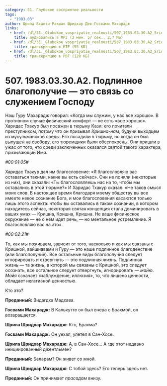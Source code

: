 ```yaml
---
category: 31. Глубокое восприятие реальности
tags:
  - "1983.03"
author: Шрила Бхакти Ракшак Шридхар Дев-Госвами Махарадж
links:
  - href: /dl/31._Glubokoe_vospriyatie_realnosti/507_1983.03.30.A2_SridharMj_Podlinnoe_blagopoluchie_eto_svyaz_so_slujeniem_Gospodu.mp3
    title: аудиозапись в MP3 (3 мин. 57 сек., 2,7 МБ)
  - href: /dl/31._Glubokoe_vospriyatie_realnosti/507_1983.03.30.A2_SridharMj_Podlinnoe_blagopoluchie_eto_svyaz_so_slujeniem_Gospodu.rtf
    title: транскрипцию в RTF (55 КБ)
  - href: /dl/31._Glubokoe_vospriyatie_realnosti/507_1983.03.30.A2_SridharMj_Podlinnoe_blagopoluchie_eto_svyaz_so_slujeniem_Gospodu.pdf
    title: транскрипцию в PDF (120 КБ)
---
```


# 507. 1983.03.30.A2. Подлинное благополучие — это связь со служением Господу

Наш Гуру Махарадж говорил: «Когда мы служим, у нас все хорошо». В противном случае физический комфорт — не есть «все хорошо». Харидас Тхакур был посажен в тюрьму Кази: его почитали преступником, потому что он призывал *Кришна-нам*, будучи выходцем из мусульманской среды. Его посадили в тюрьму, но когда он был выпущен на свободу, его тюремщики были обеспокоены. Они пришли в ужас от того, что среди заключенных оказался святой такого характера, призывающий Имя.

*#00:01:05#*

Харидас Тхакур дал им благословение: «Я благословляю вас оставаться такими, какие вы есть сейчас». Они не поняли (некоторые из них), они сказали: «Ты благословляешь нас на то, чтобы мы оставались в этой тюрьме?» И Харидас Тхакур сказал: «Не таков смысл моих слов. В настоящее время благодаря моему обществу вы все имеете некое сознание Бога, и мои благословения касаются только лишь этого аспекта: чтобы вы оставались в таком сознании, в котором находитесь сейчас, некоторая святая концепция стала доминировать в ваших умах — Кришна, Кришна, Кришна. Не ваше физическое окружение — не о нем идет речь, — но ментальное устремление. Я благословляю вас на это».

*#00:02:21#*

То, как мы поживаем, зависит от того, насколько и как мы связаны с Кришной, вайшнавами и Гуру — это наше подлинное благоденствие (или благополучие). Все остальные виды благополучия следует игнорировать и отвергнуть — это подлинная жизнь. Подлинная жизнь — та жизнь, в которой мы связаны с Кришной, это следует осознать, все остальное следует отвергнуть, игнорировать — *майю*. *Майя* означает «заблуждение, иллюзия», то, что лишено ценности, обладает негативной ценностью.

Кто это?

**Преданный:** Видагдха Мадхава.

**Госвами Махарадж:** В Калькутте он был вчера с Брахмой, он возвращается.

**Шрила Шридхар Махарадж:** Кто, Брахма?

**Госвами Махарадж:** Он уехал, улетел в Сан-Хосе.

**Шрила Шридхар Махарадж:** А, в Сан-Хосе… А где этот недавно инициированный джентльмен?

**Преданный:** Баларам? Он живет со мной.

**Шрила Шридхар Махарадж:** С тобой здесь? Его теперь здесь нет.

**Преданный:** Он принимает *прасадам* внизу.

